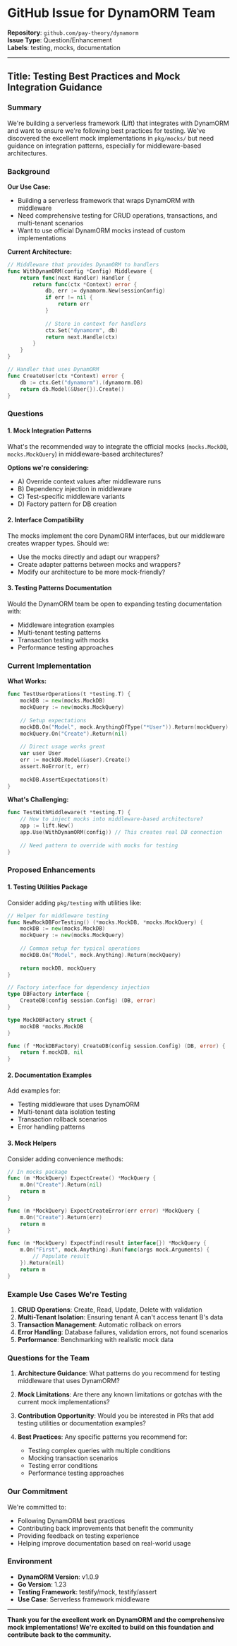 # GitHub Issue for DynamORM Team

**Repository**: `github.com/pay-theory/dynamorm`  
**Issue Type**: Question/Enhancement  
**Labels**: testing, mocks, documentation

---

## Title: Testing Best Practices and Mock Integration Guidance

### Summary

We're building a serverless framework (Lift) that integrates with DynamORM and want to ensure we're following best practices for testing. We've discovered the excellent mock implementations in `pkg/mocks/` but need guidance on integration patterns, especially for middleware-based architectures.

### Background

**Our Use Case:**
- Building a serverless framework that wraps DynamORM with middleware
- Need comprehensive testing for CRUD operations, transactions, and multi-tenant scenarios
- Want to use official DynamORM mocks instead of custom implementations

**Current Architecture:**
```go
// Middleware that provides DynamORM to handlers
func WithDynamORM(config *Config) Middleware {
    return func(next Handler) Handler {
        return func(ctx *Context) error {
            db, err := dynamorm.New(sessionConfig)
            if err != nil {
                return err
            }
            
            // Store in context for handlers
            ctx.Set("dynamorm", db)
            return next.Handle(ctx)
        }
    }
}

// Handler that uses DynamORM
func CreateUser(ctx *Context) error {
    db := ctx.Get("dynamorm").(dynamorm.DB)
    return db.Model(&User{}).Create()
}
```

### Questions

#### 1. **Mock Integration Patterns**
What's the recommended way to integrate the official mocks (`mocks.MockDB`, `mocks.MockQuery`) in middleware-based architectures?

**Options we're considering:**
- A) Override context values after middleware runs
- B) Dependency injection in middleware
- C) Test-specific middleware variants
- D) Factory pattern for DB creation

#### 2. **Interface Compatibility**
The mocks implement the core DynamORM interfaces, but our middleware creates wrapper types. Should we:
- Use the mocks directly and adapt our wrappers?
- Create adapter patterns between mocks and wrappers?
- Modify our architecture to be more mock-friendly?

#### 3. **Testing Patterns Documentation**
Would the DynamORM team be open to expanding testing documentation with:
- Middleware integration examples
- Multi-tenant testing patterns
- Transaction testing with mocks
- Performance testing approaches

### Current Implementation

**What Works:**
```go
func TestUserOperations(t *testing.T) {
    mockDB := new(mocks.MockDB)
    mockQuery := new(mocks.MockQuery)
    
    // Setup expectations
    mockDB.On("Model", mock.AnythingOfType("*User")).Return(mockQuery)
    mockQuery.On("Create").Return(nil)
    
    // Direct usage works great
    var user User
    err := mockDB.Model(&user).Create()
    assert.NoError(t, err)
    
    mockDB.AssertExpectations(t)
}
```

**What's Challenging:**
```go
func TestWithMiddleware(t *testing.T) {
    // How to inject mocks into middleware-based architecture?
    app := lift.New()
    app.Use(WithDynamORM(config)) // This creates real DB connection
    
    // Need pattern to override with mocks for testing
}
```

### Proposed Enhancements

#### 1. **Testing Utilities Package**
Consider adding `pkg/testing` with utilities like:
```go
// Helper for middleware testing
func NewMockDBForTesting() (*mocks.MockDB, *mocks.MockQuery) {
    mockDB := new(mocks.MockDB)
    mockQuery := new(mocks.MockQuery)
    
    // Common setup for typical operations
    mockDB.On("Model", mock.Anything).Return(mockQuery)
    
    return mockDB, mockQuery
}

// Factory interface for dependency injection
type DBFactory interface {
    CreateDB(config session.Config) (DB, error)
}

type MockDBFactory struct {
    mockDB *mocks.MockDB
}

func (f *MockDBFactory) CreateDB(config session.Config) (DB, error) {
    return f.mockDB, nil
}
```

#### 2. **Documentation Examples**
Add examples for:
- Testing middleware that uses DynamORM
- Multi-tenant data isolation testing
- Transaction rollback scenarios
- Error handling patterns

#### 3. **Mock Helpers**
Consider adding convenience methods:
```go
// In mocks package
func (m *MockQuery) ExpectCreate() *MockQuery {
    m.On("Create").Return(nil)
    return m
}

func (m *MockQuery) ExpectCreateError(err error) *MockQuery {
    m.On("Create").Return(err)
    return m
}

func (m *MockQuery) ExpectFind(result interface{}) *MockQuery {
    m.On("First", mock.Anything).Run(func(args mock.Arguments) {
        // Populate result
    }).Return(nil)
    return m
}
```

### Example Use Cases We're Testing

1. **CRUD Operations**: Create, Read, Update, Delete with validation
2. **Multi-Tenant Isolation**: Ensuring tenant A can't access tenant B's data
3. **Transaction Management**: Automatic rollback on errors
4. **Error Handling**: Database failures, validation errors, not found scenarios
5. **Performance**: Benchmarking with realistic mock data

### Questions for the Team

1. **Architecture Guidance**: What patterns do you recommend for testing middleware that uses DynamORM?

2. **Mock Limitations**: Are there any known limitations or gotchas with the current mock implementations?

3. **Contribution Opportunity**: Would you be interested in PRs that add testing utilities or documentation examples?

4. **Best Practices**: Any specific patterns you recommend for:
   - Testing complex queries with multiple conditions
   - Mocking transaction scenarios
   - Testing error conditions
   - Performance testing approaches

### Our Commitment

We're committed to:
- Following DynamORM best practices
- Contributing back improvements that benefit the community
- Providing feedback on testing experience
- Helping improve documentation based on real-world usage

### Environment

- **DynamORM Version**: v1.0.9
- **Go Version**: 1.23
- **Testing Framework**: testify/mock, testify/assert
- **Use Case**: Serverless framework middleware

---

**Thank you for the excellent work on DynamORM and the comprehensive mock implementations! We're excited to build on this foundation and contribute back to the community.** 